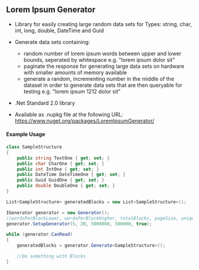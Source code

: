 ## Lorem Ipsum Generator
* Library for easily creating large random data sets for Types: string, char, int, long, double, DateTime and Guid

* Generate data sets containing:
  * random number of lorem ipsum words between upper and lower bounds, seperated by whitespace e.g. "lorem ipsum dolor sit"
  * paginate the response for generating large data sets on hardware with smaller amounts of memory available
  * generate a random, incrementing number in the middle of the dataset in order to generate data sets that are then queryable for testing e.g. "lorem ipsum 1212 dolor sit"

* .Net Standard 2.0 library

* Available as .nupkg file at the following URL: https://www.nuget.org/packages/LoremIpsumGenerator/

#### Example Usage
```cs
class SampleStructure
{
    public string TextOne { get; set; }
    public char CharOne { get; set; }
    public int IntOne { get; set; }
    public DateTime DateTimeOne { get; set; }
    public Guid GuidOne { get; set; }
    public double DoubleOne { get; set; }
}

List<SampleStructure> generatedBlocks = new List<SampleStructure>();

IGenerator generator = new Generator();
//wordsPerBlockLower, wordsPerBlockHigher, totalBlocks, pageSize, uniqueWords
generator.SetupGenerator(5, 20, 5000000, 500000, true); 

while (generator.CanRead)
{
    generatedBlocks = generator.Generate<SampleStructure>();

    //Do something with Blocks
}
```